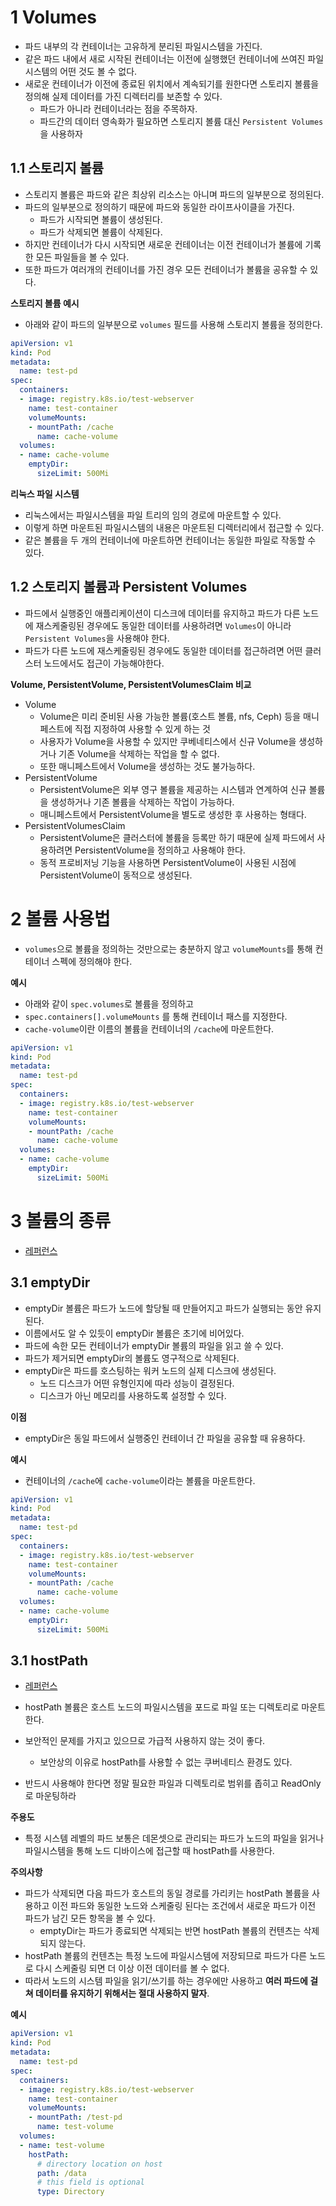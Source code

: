 # 1 Volumes

- 파드 내부의 각 컨테이너는 고유하게 분리된 파일시스템을 가진다.
- 같은 파드 내에서 새로 시작된 컨테이너는 이전에 실행했던 컨테이너에 쓰여진 파일시스템의 어떤 것도 볼 수 없다.
- 새로운 컨테이너가 이전에 종료된 위치에서 계속되기를 원한다면 스토리지 볼륨을 정의해 실제 데이터를 가진 디렉터리를 보존할 수 있다.
  - 파드가 아니라 컨테이너라는 점을 주목하자.
  - 파드간의 데이터 영속화가 필요하면 스토리지 볼륨 대신  `Persistent Volumes`을 사용하자




## 1.1 스토리지 볼륨

- 스토리지 볼륨은 파드와 같은 최상위 리소스는 아니며 파드의 일부분으로 정의된다.
- 파드의 일부분으로 정의하기 때문에 파드와 동일한 라이프사이클을 가진다.
  - 파드가 시작되면 볼륨이 생성된다.
  - 파드가 삭제되면 볼륨이 삭제된다.
- 하지만 컨테이너가 다시 시작되면 새로운 컨테이너는 이전 컨테이너가 볼륨에 기록한 모든 파일들을 볼 수 있다.
- 또한 파드가 여러개의 컨테이너를 가진 경우 모든 컨테이너가 볼륨을 공유할 수 있다.



**스토리지 볼륨 예시**

- 아래와 같이 파드의 일부분으로 `volumes` 필드를 사용해 스토리지 볼륨을 정의한다.

```yaml
apiVersion: v1
kind: Pod
metadata:
  name: test-pd
spec:
  containers:
  - image: registry.k8s.io/test-webserver
    name: test-container
    volumeMounts:
    - mountPath: /cache
      name: cache-volume
  volumes:
  - name: cache-volume
    emptyDir:
      sizeLimit: 500Mi
```



**리눅스 파일 시스템**

- 리눅스에서는 파일시스템을 파일 트리의 임의 경로에 마운트할 수 있다.
- 이렇게 하면 마운트된 파일시스템의 내용은 마운트된 디렉터리에서 접근할 수 있다.
- 같은 볼륨을 두 개의 컨테이너에 마운트하면 컨테이너는 동일한 파일로 작동할 수 있다.



## 1.2 스토리지 볼륨과 Persistent Volumes

- 파드에서 실행중인 애플리케이션이 디스크에 데이터를 유지하고 파드가 다른 노드에 재스케줄링된 경우에도 동일한 데이터를 사용하려면 `Volumes`이 아니라 `Persistent Volumes`을 사용해야 한다.
- 파드가 다른 노드에 재스케줄링된 경우에도 동일한 데이터를 접근하려면 어떤 클러스터 노드에서도 접근이 가능해야한다.



**Volume, PersistentVolume, PersistentVolumesClaim 비교**

- Volume
  - Volume은 미리 준비된 사용 가능한 볼륨(호스트 볼륨, nfs, Ceph) 등을 매니페스트에 직접 지정하여 사용할 수 있게 하는 것
  - 사용자가 Volume을 사용할 수 있지만 쿠베네티스에서 신규 Volume을 생성하거나 기존 Volume을 삭제하는 작업을 할 수 없다.
  - 또한 매니페스트에서 Volume을 생성하는 것도 불가능하다.
- PersistentVolume
  - PersistentVolume은 외부 영구 볼륨을 제공하는 시스템과 연계하여 신규 볼륨을 생성하거나 기존 볼륨을 삭제하는 작업이 가능하다.
  - 매니페스트에서 PersistentVolume을 별도로 생성한 후 사용하는 형태다.
- PersistentVolumesClaim
  - PersistentVolume은 클러스터에 볼륨을 등록만 하기 때문에 실제 파드에서 사용하려면 PersistentVolume을 정의하고 사용해야 한다.
  - 동적 프로비저닝 기능을 사용하면 PersistentVolume이 사용된 시점에 PersistentVolume이 동적으로 생성된다.



# 2 볼륨 사용법

- `volumes`으로 볼륨을 정의하는 것만으로는 충분하지 않고 `volumeMounts`를 통해 컨테이너 스펙에 정의해야 한다.



**예시**

- 아래와 같이 `spec.volumes`로 볼륨을 정의하고
- `spec.containers[].volumeMounts` 를 통해 컨테이너 패스를 지정한다.
- `cache-volume`이란 이름의 볼륨을 컨테이너의 `/cache`에 마운트한다.

```yaml
apiVersion: v1
kind: Pod
metadata:
  name: test-pd
spec:
  containers:
  - image: registry.k8s.io/test-webserver
    name: test-container
    volumeMounts:
    - mountPath: /cache
      name: cache-volume
  volumes:
  - name: cache-volume
    emptyDir:
      sizeLimit: 500Mi
```



# 3 볼륨의 종류

- [레퍼런스](https://kubernetes.io/docs/concepts/storage/volumes/#volume-types)



## 3.1 emptyDir

- emptyDir 볼륨은 파드가 노드에 할당될 때 만들어지고 파드가 실행되는 동안 유지된다.
- 이름에서도 알 수 있듯이 emptyDir 볼륨은 초기에 비어있다.
- 파드에 속한 모든 컨테이너가 emptyDir 볼륨의 파일을 읽고 쓸 수 있다.
- 파드가 제거되면 emptyDir의 볼륨도 영구적으로 삭제된다.
- emptyDir은 파드를 호스팅하는 워커 노드의 실제 디스크에 생성된다.
  - 노드 디스크가 어떤 유형인지에 따라 성능이 결정된다.
  - 디스크가 아닌 메모리를 사용하도록 설정할 수 있다.



**이점**

- emptyDir은 동일 파드에서 실행중인 컨테이너 간 파일을 공유할 때 유용하다.



**예시**

- 컨테이너의 `/cache`에 `cache-volume`이라는 볼륨을 마운트한다.

```yaml
apiVersion: v1
kind: Pod
metadata:
  name: test-pd
spec:
  containers:
  - image: registry.k8s.io/test-webserver
    name: test-container
    volumeMounts:
    - mountPath: /cache
      name: cache-volume
  volumes:
  - name: cache-volume
    emptyDir:
      sizeLimit: 500Mi
```



## 3.1 hostPath

- [레퍼런스](https://kubernetes.io/docs/concepts/storage/volumes/#hostpath)
- hostPath 볼륨은 호스트 노드의 파일시스템을 포드로 파일 또는 디렉토리로 마운트한다.
- 보안적인 문제를 가지고 있으므로 가급적 사용하지 않는 것이 좋다.
  - 보안상의 이유로 hostPath를 사용할 수 없는 쿠버네티스 환경도 있다.

- 반드시 사용해야 한다면 정말 필요한 파일과 디렉토리로 범위를 좁히고 ReadOnly로 마운팅하라



**주용도**

- 특정 시스템 레벨의 파드 보통은 데몬셋으로 관리되는 파드가 노드의 파일을 읽거나 파일시스템을 통해 노드 디바이스에 접근할 때 hostPath를 사용한다.



**주의사항**

- 파드가 삭제되면 다음 파드가 호스트의 동일 경로를 가리키는 hostPath 볼륨을 사용하고 이전 파드와 동일한 노드와 스케줄링 된다는 조건에서 새로운 파드가 이전 파드가 남긴 모든 항목을 볼 수 있다.
  - emptyDir는 파드가 종료되면 삭제되는 반면 hostPath 볼륨의 컨텐츠는 삭제되지 않는다.
- hostPath 볼륨의 컨텐츠는 특정 노드에 파일시스템에 저장되므로 파드가 다른 노드로 다시 스케줄링 되면 더 이상 이전 데이터를 볼 수 없다.
- 따라서 노드의 시스템 파일을 읽기/쓰기를 하는 경우에만 사용하고 **여러 파드에 걸쳐 데이터를 유지하기 위해서는 절대 사용하지 말자**.



**예시**

```yaml
apiVersion: v1
kind: Pod
metadata:
  name: test-pd
spec:
  containers:
  - image: registry.k8s.io/test-webserver
    name: test-container
    volumeMounts:
    - mountPath: /test-pd
      name: test-volume
  volumes:
  - name: test-volume
    hostPath:
      # directory location on host
      path: /data
      # this field is optional
      type: Directory
```
